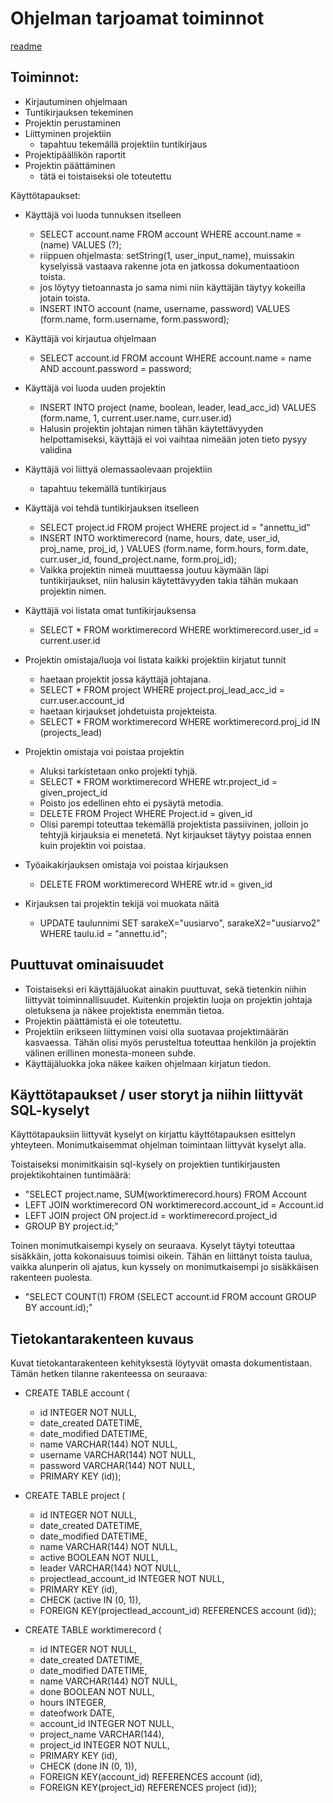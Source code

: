 # Ohjelman tarjoamat toiminnot

[readme](https://github.com/Kahvipuu/Tyoaikaseuranta/blob/master/README.md)

## Toiminnot:
* Kirjautuminen ohjelmaan
* Tuntikirjauksen tekeminen
* Projektin perustaminen
* Liittyminen projektiin
    - tapahtuu tekemällä projektiin tuntikirjaus
* Projektipäällikön raportit
* Projektin päättäminen
    - tätä ei toistaiseksi ole toteutettu

Käyttötapaukset:
* Käyttäjä voi luoda tunnuksen itselleen
    - SELECT account.name FROM account WHERE account.name = (name) VALUES (?);
    - riippuen ohjelmasta: setString(1, user_input_name), muissakin kyselyissä vastaava rakenne jota en jatkossa dokumentaatioon toista.
    - jos löytyy tietoannasta jo sama nimi niin käyttäjän täytyy kokeilla jotain toista.
    - INSERT INTO account (name, username, password) VALUES (form.name, form.username, form.password);

* Käyttäjä voi kirjautua ohjelmaan
    - SELECT account.id FROM account WHERE account.name = name AND account.password = password;

* Käyttäjä voi luoda uuden projektin
    - INSERT INTO project (name, boolean, leader, lead_acc_id) VALUES (form.name, 1, current.user.name, curr.user.id)
    - Halusin projektin johtajan nimen tähän käytettävyyden helpottamiseksi, käyttäjä ei voi vaihtaa nimeään joten tieto pysyy validina

* Käyttäjä voi liittyä olemassaolevaan projektiin
    - tapahtuu tekemällä tuntikirjaus

* Käyttäjä voi tehdä tuntikirjauksen itselleen
    - SELECT project.id FROM project WHERE project.id = "annettu_id"
    - INSERT INTO worktimerecord (name, hours, date, user_id, proj_name, proj_id, ) VALUES (form.name, form.hours, form.date, curr.user_id, found_project.name, form.proj_id);
    - Vaikka projektin nimeä muuttaessa joutuu käymään läpi tuntikirjaukset, niin halusin käytettävyyden takia tähän mukaan projektin nimen.

* Käyttäjä voi listata omat tuntikirjauksensa
    - SELECT * FROM worktimerecord WHERE worktimerecord.user_id = current.user.id

* Projektin omistaja/luoja voi listata kaikki projektiin kirjatut tunnit
    - haetaan projektit jossa käyttäjä johtajana.
    - SELECT * FROM project WHERE project.proj_lead_acc_id = curr.user.account_id
    - haetaan kirjaukset johdetuista projekteista.
    - SELECT * FROM worktimerecord WHERE worktimerecord.proj_id IN (projects_lead)

* Projektin omistaja voi poistaa projektin
    - Aluksi tarkistetaan onko projekti tyhjä.
    - SELECT * FROM worktimerecord WHERE wtr.project_id = given_project_id
    - Poisto jos edellinen ehto ei pysäytä metodia.
    - DELETE FROM Project WHERE Project.id = given_id
    - Olisi parempi toteuttaa tekemällä projektista passiivinen, jolloin jo tehtyjä kirjauksia ei menetetä. Nyt kirjaukset täytyy poistaa ennen kuin projektin voi poistaa.

* Työaikakirjauksen omistaja voi poistaa kirjauksen
    - DELETE FROM worktimerecord WHERE wtr.id = given_id

* Kirjauksen tai projektin tekijä voi muokata näitä
    - UPDATE taulunnimi SET sarakeX="uusiarvo", sarakeX2="uusiarvo2" WHERE taulu.id = "annettu.id";

## Puuttuvat ominaisuudet
* Toistaiseksi eri käyttäjäluokat ainakin puuttuvat, sekä tietenkin niihin liittyvät toiminnallisuudet. Kuitenkin projektin luoja on projektin johtaja oletuksena ja näkee projektista enemmän tietoa.
* Projektin päättämistä ei ole toteutettu.
* Projektiin erikseen liittyminen voisi olla suotavaa projektimäärän kasvaessa. Tähän olisi myös perusteltua toteuttaa henkilön ja projektin välinen erillinen monesta-moneen suhde. 
* Käyttäjäluokka joka näkee kaiken ohjelmaan kirjatun tiedon.

## Käyttötapaukset / user storyt ja niihin liittyvät SQL-kyselyt
Käyttötapauksiin liittyvät kyselyt on kirjattu käyttötapauksen esittelyn yhteyteen.
Monimutkaisemmat ohjelman toimintaan liittyvät kyselyt alla.

Toistaiseksi monimitkaisin sql-kysely on projektien tuntikirjausten projektikohtainen tuntimäärä:
* "SELECT project.name, SUM(worktimerecord.hours) FROM Account
* LEFT JOIN worktimerecord ON worktimerecord.account_id = Account.id
* LEFT JOIN project ON project.id = worktimerecord.project_id
* GROUP BY project.id;"

Toinen monimutkaisempi kysely on seuraava. Kyselyt täytyi toteuttaa sisäkkäin, jotta kokonaisuus toimisi oikein. Tähän en liittänyt toista taulua, vaikka alunperin oli ajatus, kun kyssely on monimutkaisempi jo sisäkkäisen rakenteen puolesta.
* "SELECT COUNT(1) FROM (SELECT account.id FROM account GROUP BY account.id);"

## Tietokantarakenteen kuvaus
Kuvat tietokantarakenteen kehityksestä löytyvät omasta dokumentistaan.
Tämän hetken tilanne rakenteessa on seuraava:

* CREATE TABLE account (
    - id INTEGER NOT NULL,
    - date_created DATETIME,
    - date_modified DATETIME,
    - name VARCHAR(144) NOT NULL,
    - username VARCHAR(144) NOT NULL,
    - password VARCHAR(144) NOT NULL,
    - PRIMARY KEY (id));

* CREATE TABLE project (
    - id INTEGER NOT NULL,
    - date_created DATETIME,
    - date_modified DATETIME,
    - name VARCHAR(144) NOT NULL,
    - active BOOLEAN NOT NULL,
    - leader VARCHAR(144) NOT NULL,
    - projectlead_account_id INTEGER NOT NULL,
    - PRIMARY KEY (id),
    - CHECK (active IN (0, 1)),
    - FOREIGN KEY(projectlead_account_id) REFERENCES account (id));

* CREATE TABLE worktimerecord (
    - id INTEGER NOT NULL,
    - date_created DATETIME,
    - date_modified DATETIME,
    - name VARCHAR(144) NOT NULL,
    - done BOOLEAN NOT NULL,
    - hours INTEGER,
    - dateofwork DATE,
    - account_id INTEGER NOT NULL,
    - project_name VARCHAR(144),
    - project_id INTEGER NOT NULL,
    - PRIMARY KEY (id),
    - CHECK (done IN (0, 1)),
    - FOREIGN KEY(account_id) REFERENCES account (id),
    - FOREIGN KEY(project_id) REFERENCES project (id));
